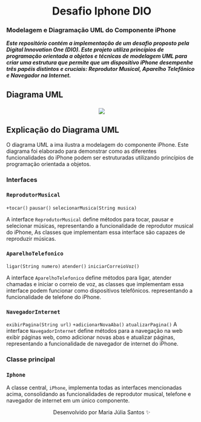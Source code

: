 <h1 align="center"> Desafio Iphone DIO</h1>

<h3 align="left"> Modelagem e Diagramação UML do Componente iPhone</h3>
<p align="left">
	<b><i>
Este repositório contém a implementação de um desafio proposto pela Digital Innovation One (DIO).
Este projeto utiliza princípios de programação orientada a objetos e técnicas de modelagem UML para criar uma estrutura que permite que um dispositivo iPhone desempenhe três papéis distintos e cruciais: Reprodutor Musical, Aparelho Telefônico e Navegador na Internet.
    
  </i></b>
</p>

## Diagrama UML
<h3 align="center">
    <img src="https://github.com/Mariajuliasants/Desafio-Iphone-DIO/assets/141661649/a6fcb710-c24c-4e9c-92a6-48ffc773f766" >
  </a>
</h3>

## Explicação do Diagrama UML
O diagrama UML a ima ilustra a modelagem do componente iPhone. Este diagrama foi elaborado para demonstrar como as diferentes funcionalidades do iPhone podem ser estruturadas utilizando princípios de programação orientada a objetos.

### Interfaces

  ### `ReprodutorMusical`

`+tocar()`
`pausar()`
`selecionarMusica(String musica)`


A interface `ReprodutorMusical` define métodos para tocar, pausar e selecionar músicas, representando a funcionalidade de reprodutor musical do iPhone, As classes que implementam essa interface são capazes de reproduzir músicas.

### `AparelhoTelefonico`
`ligar(String numero)`
`atender()`
`iniciarCorreioVoz()`

A interface `AparelhoTelefonico` define métodos para ligar, atender chamadas e iniciar o correio de voz, as classes que implementam essa interface podem funcionar como dispositivos telefônicos. representando a funcionalidade de telefone do iPhone.


### `NavegadorInternet`

`exibirPagina(String url)`
`+adicionarNovaAba()`
`atualizarPagina()`
A interface  `NavegadorInternet` define métodos para a navegação na web exibir páginas web, como adicionar novas abas e atualizar páginas, representando a funcionalidade de navegador de internet do iPhone.

### Classe principal
### `Iphone`

A classe central, `iPhone`, implementa todas as interfaces mencionadas acima, consolidando as funcionalidades de reprodutor musical, telefone e navegador de internet em um único componente.

<p align="center"> Desenvolvido por Maria Júlia Santos ✨ </p>
